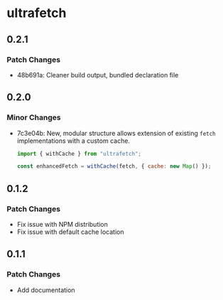 # ultrafetch

## 0.2.1

### Patch Changes

- 48b691a: Cleaner build output, bundled declaration file

## 0.2.0

### Minor Changes

- 7c3e04b: New, modular structure allows extension of existing `fetch` implementations with a custom cache.

  ```js
  import { withCache } from "ultrafetch";

  const enhancedFetch = withCache(fetch, { cache: new Map() });
  ```

## 0.1.2

### Patch Changes

- Fix issue with NPM distribution
- Fix issue with default cache location

## 0.1.1

### Patch Changes

- Add documentation
